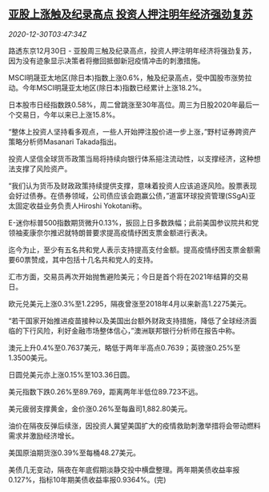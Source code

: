 <!--1609302198000-->
[亚股上涨触及纪录高点 投资人押注明年经济强劲复苏](https://cn.reuters.com/article/asia-financial-markets-1230-wedn-idCNKBS29409W)
------

<div><i>2020-12-30T03:47:34Z</i></div><p>路透东京12月30日 - 亚股周三触及纪录高点，投资人押注明年经济将强劲复苏，因为没有迹象显示决策者将撤回抵御新冠疫情冲击的刺激措施。</p><p>MSCI明晟亚太地区(除日本)指数上涨0.6%，触及纪录高点，受中国股市涨势拉动。今年MSCI明晟亚太地区(除日本)指数已经累计上涨18.2%。</p><p>日本股市日经指数跌0.58%，周二曾跳涨至30年高位。周三为日股2020年最后一个交易日，今年以来已上涨15.8%。</p><p>“整体上投资人坚持看多观点，一些人开始押注股价进一步上涨，”野村证券跨资产策略分析师Masanari Takada指出。</p><p>投资人坚信全球货币政策当局将持续向银行体系挹注流动性，以支撑经济，这种想法支撑了风险资产。</p><p>“我们认为货币及财政政策持续提供支撑，意味着投资人应该追逐风险。股票表现会好过债券。在债券领域，公司债应该会跑赢公债，”道富环球投资管理(SSgA)亚太固定收益业务负责人Hiroshi Yokotani称。</p><p>E-迷你标普500指数期货微升0.13%，扳回上日多数跌幅；此前美国参议院共和党领袖麦康奈尔推迟就特朗普要求提高疫情纾困支票金额进行表决。</p><p>迄今为止，至少有五名共和党人表示支持提高支付金额。提高疫情纾困支票金额需要60票赞成，其中包括十几名共和党人的支持。</p><p>汇市方面，交易员再次开始抛售避险美元；今日是首个将在2021年结算的交易日。</p><p>欧元兑美元上涨0.3%至1.2295，隔夜曾涨至2018年4月以来新高1.2275美元。</p><p>“若干国家开始推进疫苗接种以及美国出台额外财政支持措施，降低了全球经济面临的下行风险，利好金融市场整体信心，”澳洲联邦银行分析师在报告中称。</p><p>澳元上升0.4%至0.7637美元，略低于两年半高点0.7639；英镑涨0.25%至1.3500美元。</p><p>日圆兑美元亦上涨0.15%至103.36日圆。</p><p>美元指数下跌0.26%至89.769，距离两年半低位89.723不远。</p><p>美元疲弱支撑黄金，金价涨0.26%至每盎司1,882.80美元。</p><p>油价在隔夜反弹后续涨，因投资人冀望美国扩大的疫情救助刺激举措将会带动燃料需求并激励经济增长。</p><p>美国原油期货涨0.39%至每桶48.27美元。</p><p>美债几无变动，隔夜在年底假期淡静交投中横盘整理。两年期美债收益率报0.127%，指标10年期美债收益率报0.9364%。(完)</p>
